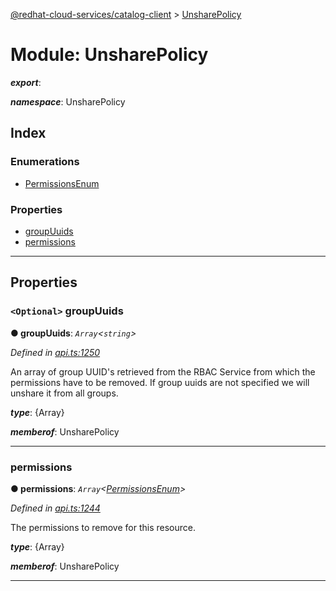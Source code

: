 [@redhat-cloud-services/catalog-client](../README.md) > [UnsharePolicy](../modules/unsharepolicy.md)

# Module: UnsharePolicy

*__export__*: 

*__namespace__*: UnsharePolicy

## Index

### Enumerations

* [PermissionsEnum](../enums/unsharepolicy.permissionsenum.md)

### Properties

* [groupUuids](unsharepolicy.md#groupuuids)
* [permissions](unsharepolicy.md#permissions)

---

## Properties

<a id="groupuuids"></a>

### `<Optional>` groupUuids

**● groupUuids**: *`Array`<`string`>*

*Defined in [api.ts:1250](https://github.com/RedHatInsights/javascript-clients/blob/master/packages/catalog/api.ts#L1250)*

An array of group UUID's retrieved from the RBAC Service from which the permissions have to be removed. If group uuids are not specified we will unshare it from all groups.

*__type__*: {Array}

*__memberof__*: UnsharePolicy

___
<a id="permissions"></a>

###  permissions

**● permissions**: *`Array`<[PermissionsEnum](../enums/unsharepolicy.permissionsenum.md)>*

*Defined in [api.ts:1244](https://github.com/RedHatInsights/javascript-clients/blob/master/packages/catalog/api.ts#L1244)*

The permissions to remove for this resource.

*__type__*: {Array}

*__memberof__*: UnsharePolicy

___

